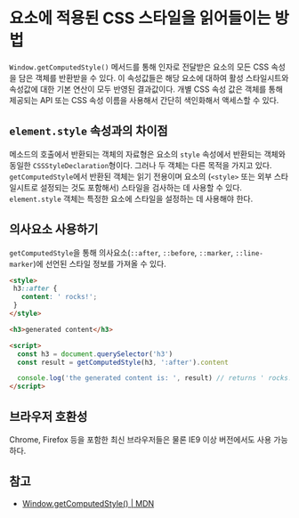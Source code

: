 # 요소에 적용된 CSS 스타일을 읽어들이는 방법

`Window.getComputedStyle()` 메서드를 통해 인자로 전달받은 요소의 모든 CSS 속성을 담은 객체를 반환받을 수 있다. 이 속성값들은 해당 요소에 대하여 활성 스타일시트와 속성값에 대한 기본 연산이 모두 반영된 결과값이다. 개별 CSS 속성 값은 객체를 통해 제공되는 API 또는 CSS 속성 이름을 사용해서 간단히 색인화해서 액세스할 수 있다.

## `element.style` 속성과의 차이점

메소드의 호출에서 반환되는 객체의 자료형은 요소의 `style` 속성에서 반환되는 객체와 동일한 `CSSStyleDeclaration`형이다. 그러나 두 객체는 다른 목적을 가지고 있다. `getComputedStyle`에서 반환된 객체는 읽기 전용이며 요소의 (`<style>` 또는 외부 스타일시트로 설정되는 것도 포함해서) 스타일을 검사하는 데 사용할 수 있다. `element.style` 객체는 특정한 요소에 스타일을 설정하는 데 사용해야 한다.

## 의사요소 사용하기

`getComputedStyle`을 통해 의사요소(`::after`, `::before`, `::marker`, `::line-marker`)에 선언된 스타일 정보를 가져올 수 있다.

```html
<style>
 h3::after {
   content: ' rocks!';
 }
</style>

<h3>generated content</h3> 

<script>
  const h3 = document.querySelector('h3')
  const result = getComputedStyle(h3, ':after').content

  console.log('the generated content is: ', result) // returns ' rocks!'
</script>
```

## 브라우저 호환성

Chrome, Firefox 등을 포함한 최신 브라우저들은 물론 IE9 이상 버전에서도 사용 가능하다. 

## 참고

* [Window​.get​Computed​Style() | MDN](https://developer.mozilla.org/ko/docs/Web/API/Window/getComputedStyle)
